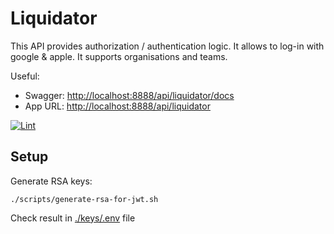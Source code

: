 # Liquidator

This API provides authorization / authentication logic. It allows to log-in with google & apple. It supports organisations and teams.

Useful:

- Swagger: [http://localhost:8888/api/liquidator/docs](http://localhost:8888/api/liquidator/docs)
- App URL: [http://localhost:8888/api/liquidator](http://localhost:8888/api/liquidator)

[![Lint](https://github.com/oleksandr-petryk/liquidator/actions/workflows/lint.yml/badge.svg?branch=main)](https://github.com/oleksandr-petryk/liquidator/actions/workflows/lint.yml)

## Setup

Generate RSA keys:

```shell
./scripts/generate-rsa-for-jwt.sh
```

Check result in [./keys/.env](./keys/.env) file
